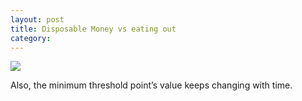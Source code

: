```yaml
---
layout: post
title: Disposable Money vs eating out
category: 
---
```

![](hetus.net/images/w-a-f.jpg)  
  
  
Also, the minimum threshold point’s value keeps changing with time. 